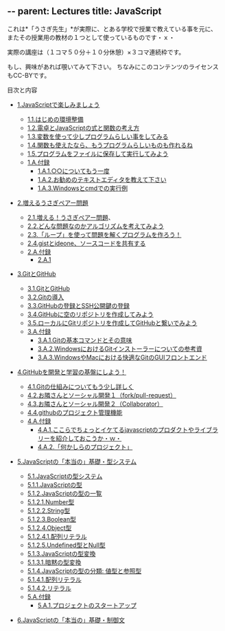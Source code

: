 --
parent: Lectures
title: JavaScript
--

これは*「うさぎ先生」*が実際に、とある学校で授業で教えている事を元に、
またその授業用の教材の１つとして使っているものです・ｘ・

実際の講座は（１コマ５０分＋１０分休憩）×３コマ連続枠です。

もし、興味があれば覗いてみて下さい。
ちなみにこのコンテンツのライセンスもCC-BYです。

<nav>

目次と内容

* [1.JavaScriptで楽しみましょう](0001/)
    * [1.1.はじめの環境整備](0001/#はじめの環境整備)
    * [1.2.電卓とJavaScriptの式と関数の考え方](0001/#電卓とJavaScriptの式と関数の考え方)
    * [1.3.変数を使って少しプログラムらしい事をしてみる](0001/#変数を使って少しプログラムらしい事をしてみる)
    * [1.4.関数も使えたなら、もうプログラムらしいものも作れるね](0001/#関数も使えたなら、もうプログラムらしいものも作れるね)
    * [1.5.プログラムをファイルに保存して実行してみよう](0001/#プログラムをファイルに保存して実行してみよう)
    * [1.A.付録](0001/#a.付録)
        * [1.A.1.○○についてもう一度](0001/#a.1.○○についてもう)
        * [1.A.2.お勧めのテキストエディタを教えて下さい](0001/#a.2.お勧めのテキストエディタを教えて下さい)
        * [1.A.3.Windowsとcmdでの実行例](0001/#a.3.Windowsとcmdでの実行例)
* [2.増えるうさぎペアー問題](0002/)
    * [2.1.増える！うさぎペアー問題](0002/#増えるうさぎペアー問題)、
    * [2.2.どんな問題なのかアルゴリズムを考えてみよう](0002/#どんな問題なのかアルゴリズムを考えてみよう)
    * [2.3.「ループ」を使って問題を解くプログラムを作ろう！](0002/#ループを使って問題を解くプログラムを作ろう)
    * [2.4.gistとideone、ソースコードを共有する](0002/#gistとideoneソースコードを共有する)
    * [2.A.付録](0002/#a.付録)
        * [2.A.1](0002/#a.1.)

* [3.GitとGitHub](0003/)
    * [3.1.GitとGitHub](0003/#githubとgithub)
    * [3.2.Gitの導入](0003/#gitの導入)
    * [3.3.GitHubの登録とSSH公開鍵の登録](0003/#githubの登録とssh公開鍵の登録)
    * [3.4.GitHubに空のリポジトリを作成してみよう](0003/#githubに空のリポジトリを作成してみよう)
    * [3.5.ローカルにGitリポジトリを作成してGitHubと繋いでみよう](0003/#ローカルにgitリポジトリを作成してgithubと繋いでみよう)
    * [3.A.付録](0003/#a.付録)
        * [3.A.1.Gitの基本コマンドとその意味](0003/#a.1.gitの基本コマンドとその意味)
        * [3.A.2.WindowsにおけるGitインストーラーについての参考資](0003/#a.2.windowsにおけるgitインストーラーについての参考資)
        * [3.A.3.WindowsやMacにおける快適なGitのGUIフロントエンド](0003/#a.3.windowsやmacにおける快適なgitのguiフロントエンド)
* [4.GitHubを開発と学習の基盤にしよう！](0004/)
    * [4.1.Gitの仕組みについてもう少し詳しく](0004/#gitの仕組みについてもう少し詳しく)
    * [4.2.お隣さんとソーシャル開発１（fork/pull-request）](0004/#お隣さんとソーシャル開発forkpull-request)
    * [4.3.お隣さんとソーシャル開発２（Collaborator）](0004/#お隣さんとソーシャル開発collaborator)
    * [4.4.githubのプロジェクト管理機能](0004/#githubのプロジェクト管理機能)
    * [4.A.付録](0004/#a.付録)
        * [4.A.1.ここらでちょっとイケてるjavascriptのプロダクトやライブラリーを紹介しておこうか・ｗ・](004/#a.1.ここらでちょっとイケてるJavaScriptのプロダクトやライブラリーを紹介しておこうかｗ)
        * [4.A.2.「何かしらのプロジェクト」](0004/#a.2.何かしらのプロジェクト)
* [5.JavaScriptの「本当の」基礎・型システム](0005/)
    * [5.1.JavaScriptの型システム](#javascriptの型システム)
    * [5.1.1.JavaScriptの型](#javascriptの型)
    * [5.1.2.JavaScriptの型の一覧](#javascriptの方の一覧)
    * [5.1.2.1.Number型](#number型)
    * [5.1.2.2.String型](#string型)
    * [5.1.2.3.Boolean型](#boolean型)
    * [5.1.2.4.Object型](#object型)
    * [5.1.2.4.1.配列リテラル](#配列リテラル)
    * [5.1.2.5.Undefined型とNull型](#undefined型とnull型)
    * [5.1.3.JavaScriptの型変換](#javascriptの型変換)
    * [5.1.3.1.暗黙の型変換](#暗黙の型変換)
    * [5.1.4.JavaScriptの型の分類: 値型と参照型](#javascriptの方の分類値型と参照型)
    * [5.1.4.1.配列リテラル](#配列リテラル)
    * [5.1.4.2.リテラル](#リテラル)
    * [5.A.付録](#a.付録)
        * [5.A.1.プロジェクトのスタートアップ](#a.1.プロジェクトのスタートアップ)
* [6.JavaScriptの「本当の」基礎・制御文](0006/)
</nav>

